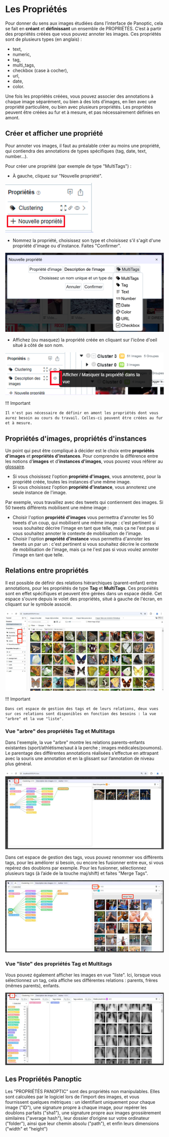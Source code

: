 # Les Propriétés

Pour donner du sens aux images étudiées dans l’interface de Panoptic, cela se fait en **créant** et **définissant** un ensemble de PROPRIÉTÉS. C’est à partir des propriétés créées que vous pouvez annoter les images. Ces propriétés sont de plusieurs types (en anglais) : 

- text, 
- numeric, 
- tag, 
- multi_tags, 
- checkbox (case à cocher),
- url, 
- date,
- color.

Une fois les propriétés créées, vous pouvez associer des annotations à chaque image séparément, ou bien à des lots d’images, en lien avec une propriété particulière, ou bien avec plusieurs propriétés. Les propriétés peuvent être créées au fur et à mesure, et pas nécessairement définies en amont.

## Créer et afficher une propriété

Pour annoter vos images, il faut au préalable créer au moins une propriété, qui contiendra des annotations de types spécifiques (tag, date, text, number...).
    
Pour créer une propriété (par exemple de type "MultiTags") :
     
- À gauche, cliquez sur "Nouvelle propriété".

![image](../images/creer-prop-1.png)

-  Nommez la propriété, choisissez son type et choisissez s'il s'agit d'une propriété d'image ou d'instance. Faites "Confirmer".

![image](../images/creer-prop-2.png)

- Affichez (ou masquez) la propriété créée en cliquant sur l'icône d'oeil situé à côté de son nom.

![image](../images/creer-prop-3.png)

!!! Important

    Il n'est pas nécessaire de définir en amont les propriétés dont vous aurez besoin au cours du travail. Celles-ci peuvent être créées au fur et à mesure.

## Propriétés d'images, propriétés d'instances

Un point qui peut être compliqué à décider est le choix entre **propriétés d'images** et **propriétés d'instances**. Pour comprendre la différence entre les notions d'**images** et d'**instances d'images**, vous pouvez vous référer au [glossaire](https://panopticorg.github.io/concepts/).

- Si vous choisissez l'option **propriété d'images**, vous annoterez, pour la propriété créée, toutes les instances d'une même image. 
- Si vous choisissez l'option **propriété d'instance**, vous annoterez une seule instance de l'image.

Par exemple, vous travaillez avec des tweets qui contiennent des images. Si 50 tweets différents mobilisent une même image :

- Choisir l'option **propriété d'images** vous permettra d'annoter les 50 tweets d'un coup, qui mobilisent une même image : c'est pertinent si vous souhaitez décrire l'image en tant que telle, mais ça ne l'est pas si vous souhaitez annoter le contexte de mobilisation de l'image.
- Choisir l'option **propriété d'instance** vous permettra d'annoter les tweets un par un : c'est pertinent si vous souhaitez décrire le contexte de mobilisation de l'image, mais ça ne l'est pas si vous voulez annoter l'image en tant que telle.

## Relations entre propriétés

Il est possible de définir des relations hiérarchiques (parent-enfant) entre annotations, pour les propriétés de type **Tag** et **MultiTags**. Ces propriétés sont en effet spécifiques et peuvent être gérées dans un espace dédié. Cet espace s'ouvre depuis le volet des propriétés, situé à gauche de l'écran, en cliquant sur le symbole associé.

![image](../images/ouvrirGestionTags.png)

!!! Important

    Dans cet espace de gestion des tags et de leurs relations, deux vues sur ces relations sont disponibles en fonction des besoins : la vue "arbre" et la vue "liste".

### Vue "arbre" des propriétés Tag et Multitags

Dans l'exemple, la vue "arbre" montre les relations parents-enfants existantes (sport/athlétisme/saut à la perche ; images médicales/poumons). Le parentage des différentes annotations réalisées s’effectue en attrapant avec la souris une annotation et en la glissant sur l’annotation de niveau plus général.

![image](../images/VueArbre.png)

Dans cet espace de gestion des tags, vous pouvez renommer vos différents tags, pour les améliorer si besoin, ou encore les fusionner entre eux, si vous repérez des doublons par exemple. Pour les fusionner, sélectionnez plusieurs tags (à l’aide de la touche maj/shift) et faites "Merge Tags".

![image](../images/VueArbre2.png)

### Vue "liste" des propriétés Tag et Multitags

Vous pouvez également afficher les images en vue "liste". Ici, lorsque vous sélectionnez un tag, cela affiche ses différentes relations : parents, frères (mêmes parents), enfants.

![image](../images/VueListe.png)

## Les Propriétés Panoptic

Les "PROPRIÉTÉS PANOPTIC" sont des propriétés non manipulables. Elles sont calculées par le logiciel lors de l’import des images, et vous fournissent quelques métriques : un identifiant uniquement pour chaque image ("ID"), une signature propre à chaque image, pour repérer les doublons parfaits ("sha1"), une signature propre aux images grossièrement similaires ("average hash"), leur dossier d’origine sur votre ordinateur ("folder"), ainsi que leur chemin absolu ("path"), et enfin leurs dimensions ("width" et "height")